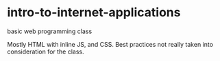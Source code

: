 # intro-to-internet-applications
basic web programming class

Mostly HTML with inline JS, and CSS. Best practices not really taken into consideration for the class.
